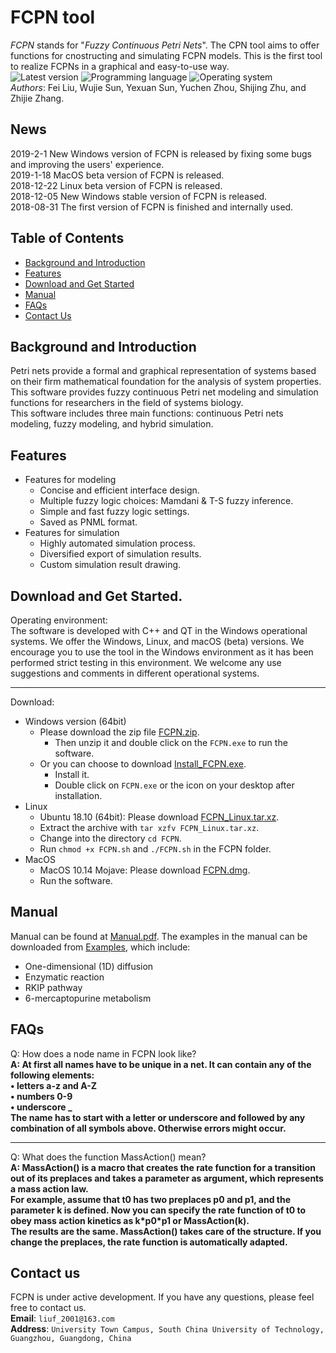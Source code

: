 # FCPN tool
*FCPN* stands for "*Fuzzy Continuous Petri Nets*". The CPN tool aims to offer functions for cnostructing and simulating FCPN models. This is the first tool to realize FCPNs in a graphical and easy-to-use way.
<br>
![Latest version](https://img.shields.io/badge/Latest%20version-1.0.5-blue.svg)
![Programming language](https://img.shields.io/badge/Programming%20language-C++-red.svg)
![Operating system](https://img.shields.io/badge/Operating%20system-Windows_Linux_macOS-yellow.svg)
<br>
*Authors*: Fei Liu, Wujie Sun, Yexuan Sun, Yuchen Zhou, Shijing Zhu, and Zhijie Zhang.
## News
2019-2-1  New Windows version of FCPN is released by fixing some bugs and improving the users' experience.<br>
2019-1-18  MacOS beta version of FCPN is released.<br>
2018-12-22 Linux beta version of FCPN is released.<br>
2018-12-05 New Windows stable version of FCPN is released.<br>
2018-08-31 The first version of FCPN is finished and internally used.<br>
## Table of Contents
- [Background and Introduction](#background-and-introduction)
- [Features](#features)
- [Download and Get Started](#download-and-get-started)
- [Manual](#manual)
- [FAQs](#faqs)
- [Contact Us](#contact-us)
## Background and Introduction
Petri nets provide a formal and graphical representation of systems based on their
firm mathematical foundation for the analysis of system properties. This software
provides fuzzy continuous Petri net modeling and simulation functions
for researchers in the field of systems biology.
<br>
This software includes three main functions: continuous Petri nets modeling, fuzzy modeling, and hybrid simulation. 
## Features
* Features for modeling
  * Concise and efficient interface design.
  * Multiple fuzzy logic choices: Mamdani & T-S fuzzy inference.
  * Simple and fast fuzzy logic settings.
  * Saved as PNML format.
* Features for simulation
  * Highly automated simulation process.
  * Diversified export of simulation results.
  * Custom simulation result drawing.
## Download and Get Started.
Operating environment:
<br>
The software is developed with C++ and QT in the Windows operational systems. We offer the Windows, Linux, and macOS (beta) versions. We encourage you to use the tool in the Windows environment as it has been performed strict testing in this environment. We welcome any use suggestions and comments in different operational systems. 
<br>
**************************
Download:
* Windows version (64bit)
  * Please download the zip file [FCPN.zip](https://github.com/liufei2016/fcpn/raw/master/FCPN.zip). 
    * Then unzip it and double click on the `FCPN.exe` to run the software.
  * Or you can choose to download [Install_FCPN.exe](https://github.com/liufei2016/fcpn/raw/master/Install_FCPN.exe).
    * Install it. 
    * Double click on `FCPN.exe` or the icon on your desktop after installation.
* Linux
  * Ubuntu 18.10 (64bit): Please download [FCPN_Linux.tar.xz](https://github.com/liufei2016/fcpn/raw/master/FCPN_Linux.tar.xz).
  * Extract the archive with `tar xzfv FCPN_Linux.tar.xz`.
  * Change into the directory `cd FCPN`.
  * Run `chmod +x FCPN.sh` and `./FCPN.sh` in the FCPN folder.
* MacOS
  * MacOS 10.14 Mojave: Please download [FCPN.dmg](https://github.com/liufei2016/fcpn/raw/master/FCPN.dmg).
  * Run the software.
## Manual
Manual can be found at [Manual.pdf](https://github.com/liufei2016/fcpn/raw/master/Manual.pdf). The examples in the manual can be downloaded from [Examples](https://github.com/liufei2016/fcpn/raw/master/Examples), which include:
* One-dimensional (1D) diffusion
* Enzymatic reaction
* RKIP pathway
* 6-mercaptopurine metabolism

## FAQs
Q: How does a node name in FCPN look like?
<br>
**A: At first all names have to be unique in a net. It can contain any of the following elements:
<br>
• letters a-z and A-Z
<br>
• numbers 0-9
<br>
• underscore _
<br>
The name has to start with a letter or underscore and followed by any combination of all symbols above. Otherwise errors might occur.**
<br>
**************************
Q: What does the function MassAction() mean?
<br>
**A: MassAction() is a macro that creates the rate function for a transition out of its preplaces and takes a parameter as argument, which represents a mass action law.
<br>
For example, assume that t0 has two preplaces p0 and p1, and the parameter k is defined. Now you can specify the rate function of t0 to obey mass action kinetics as k\*p0\*p1 or MassAction(k).
<br>
The results are the same. MassAction() takes care of the structure. If you change the preplaces, the rate function is automatically adapted.**

## Contact us
FCPN is under active development. If you have any questions, please feel free to contact us.
<br>
**Email**: `liuf_2001@163.com`
<br>
**Address**: `University Town Campus, South China University of Technology, Guangzhou, Guangdong, China`
